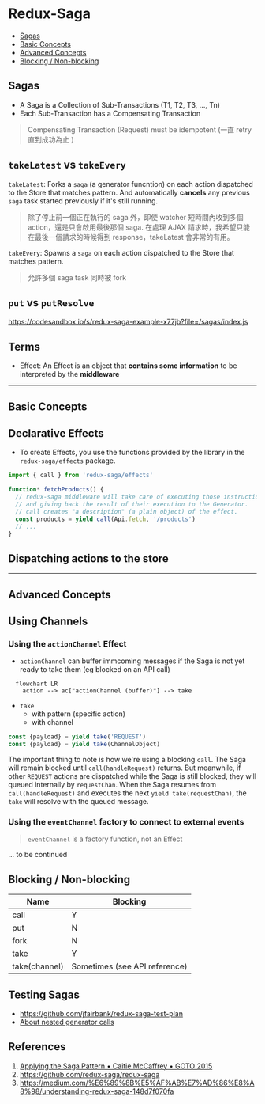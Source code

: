 # Redux-Saga

- [Sagas](#sagas)
- [Basic Concepts](#basic-concepts)
- [Advanced Concepts](#advanced-concepts)
- [Blocking / Non-blocking](#blocking--non-blocking)

## Sagas

- A Saga is a Collection of Sub-Transactions (T1, T2, T3, ..., Tn)
- Each Sub-Transaction has a Compensating Transaction 

> Compensating Transaction (Request) must be idempotent (一直 retry 直到成功為止 )

## `takeLatest` vs `takeEvery`

`takeLatest`: Forks a `saga` (a generator funcntion) on each action dispatched to the Store that matches pattern. And automatically **cancels** any previous `saga` task started previously if it's still running.

> 除了停止前一個正在執行的 saga 外，即使 watcher 短時間內收到多個 action，還是只會啟用最後那個 saga. 
> 在處理 AJAX 請求時，我希望只能在最後一個請求的時候得到 response，takeLatest 會非常的有用。 

`takeEvery`: Spawns a `saga` on each action dispatched to the Store that matches pattern.

> 允許多個 saga task 同時被 fork

## `put` vs `putResolve`

https://codesandbox.io/s/redux-saga-example-x77jb?file=/sagas/index.js

## Terms

- Effect: An Effect is an object that **contains some information** to be interpreted by the **middleware**

---

## Basic Concepts

## Declarative Effects

- To create Effects, you use the functions provided by the library in the `redux-saga/effects` package.

```javascript
import { call } from 'redux-saga/effects'

function* fetchProducts() {
  // redux-saga middleware will take care of executing those instructions 
  // and giving back the result of their execution to the Generator.
  // call creates "a description" (a plain object) of the effect.
  const products = yield call(Api.fetch, '/products')
  // ...
}
```

## Dispatching actions to the store

---

## Advanced Concepts


## Using Channels

### Using the `actionChannel` Effect

- `actionChannel` can buffer immcoming messages if the Saga is not yet ready to take them (eg blocked on an API call)

```mermaid
  flowchart LR
    action --> ac["actionChannel (buffer)"] --> take
```

- `take`
  - with pattern (specific action)
  - with channel 

```javascript
const {payload} = yield take('REQUEST')
const {payload} = yield take(ChannelObject)
```

The important thing to note is how we're using a blocking `call`. The Saga will remain blocked until `call(handleRequest)` returns. But meanwhile, if other `REQUEST` actions are dispatched while the Saga is still blocked, they will queued internally by `requestChan`. When the Saga resumes from `call(handleRequest)` and executes the next `yield take(requestChan)`, the `take` will resolve with the queued message.

### Using the `eventChannel` factory to connect to external events

> `eventChannel` is a factory function, not an Effect

... to be continued

## Blocking / Non-blocking

| Name | Blocking |
| ---- | -------- |
| call | Y |
| put | N |
| fork | N |
| take | Y |
| take(channel) | Sometimes (see API reference) |


## Testing Sagas

- https://github.com/jfairbank/redux-saga-test-plan
- [About nested generator calls](https://github.com/redux-saga/redux-saga/issues/1245)

## References

1. [Applying the Saga Pattern • Caitie McCaffrey • GOTO 2015](https://youtu.be/xDuwrtwYHu8)
2. https://github.com/redux-saga/redux-saga
3. https://medium.com/%E6%89%8B%E5%AF%AB%E7%AD%86%E8%A8%98/understanding-redux-saga-148d7f070fa
